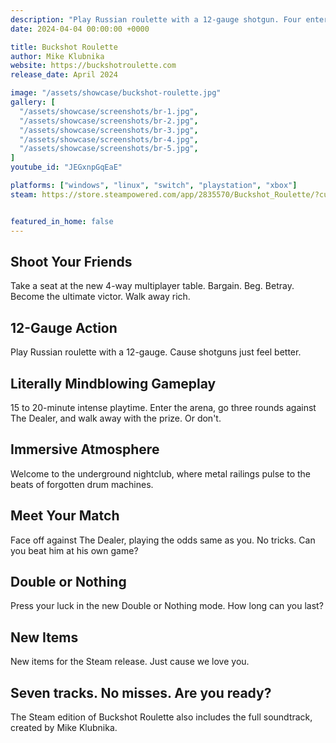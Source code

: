 ```yaml
---
description: "Play Russian roulette with a 12-gauge shotgun. Four enter. One leaves. Roll the dice with your life. Good luck!"
date: 2024-04-04 00:00:00 +0000

title: Buckshot Roulette
author: Mike Klubnika
website: https://buckshotroulette.com
release_date: April 2024

image: "/assets/showcase/buckshot-roulette.jpg"
gallery: [
  "/assets/showcase/screenshots/br-1.jpg",
  "/assets/showcase/screenshots/br-2.jpg",
  "/assets/showcase/screenshots/br-3.jpg",
  "/assets/showcase/screenshots/br-4.jpg",
  "/assets/showcase/screenshots/br-5.jpg",
]
youtube_id: "JEGxnpGqEaE"

platforms: ["windows", "linux", "switch", "playstation", "xbox"]
steam: https://store.steampowered.com/app/2835570/Buckshot_Roulette/?curator_clanid=41324400


featured_in_home: false
---
```


## Shoot Your Friends

Take a seat at the new 4-way multiplayer table. Bargain. Beg. Betray. Become the ultimate victor. Walk away rich. 

## 12-Gauge Action

Play Russian roulette with a 12-gauge. Cause shotguns just feel better.

## Literally Mindblowing Gameplay

15 to 20-minute intense playtime. Enter the arena, go three rounds against The Dealer, and walk away with the prize. Or don't. 

## Immersive Atmosphere

Welcome to the underground nightclub, where metal railings pulse to the beats of forgotten drum machines. 

## Meet Your Match

Face off against The Dealer, playing the odds same as you. No tricks. Can you beat him at his own game?

## Double or Nothing

Press your luck in the new Double or Nothing mode. How long can you last?

## New Items

New items for the Steam release. Just cause we love you.

## Seven tracks. No misses. Are you ready?

The Steam edition of Buckshot Roulette also includes the full soundtrack, created by Mike Klubnika.